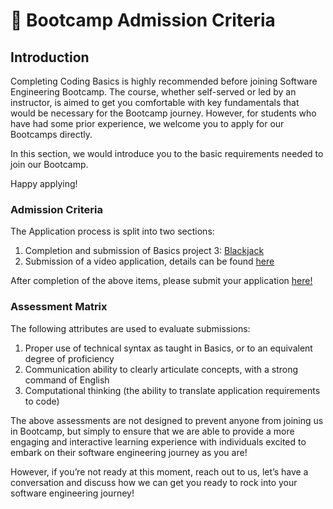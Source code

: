 # 🚂 Bootcamp Admission Criteria

## Introduction

Completing Coding Basics is highly recommended before joining Software Engineering Bootcamp. The course, whether self-served or led by an instructor, is aimed to get you comfortable with key fundamentals that would be necessary for the Bootcamp journey. However, for students who have had some prior experience, we welcome you to apply for our Bootcamps directly.&#x20;

In this section, we would introduce you to the basic requirements needed to join our Bootcamp.

Happy applying!

### Admission Criteria

The Application process is split into two sections:

1. Completion and submission of Basics project 3: [Blackjack](../../projects/project-3-blackjack.md#introduction)
2. Submission of a video application, details can be found [here](bootcamp-video-application.md#introduction)

After completion of the above items, please submit your application [here!](https://forms.gle/oHjJt5zEm7wW1xMGA)

### Assessment Matrix

The following attributes are used to evaluate submissions:

1. Proper use of technical syntax as taught in Basics, or to an equivalent degree of proficiency
2. Communication ability to clearly articulate concepts, with a strong command of English
3.  Computational thinking (the ability to translate application requirements to code)



The above assessments are not designed to prevent anyone from joining us in Bootcamp, but simply to ensure that we are able to provide a more engaging and interactive learning experience with individuals excited to embark on their software engineering journey as you are!

However, if you’re not ready at this moment, reach out to us, let’s have a conversation and discuss how we can get you ready to rock into your software engineering journey!

